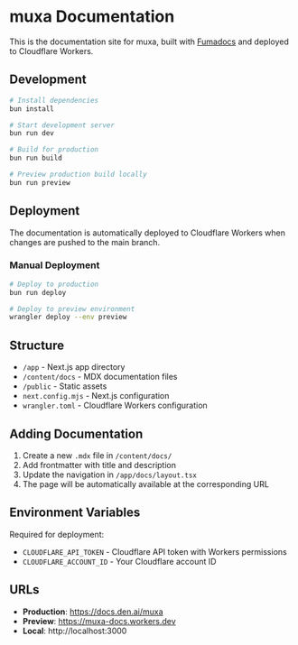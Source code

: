 # muxa Documentation

This is the documentation site for muxa, built with [Fumadocs](https://fumadocs.vercel.app/) and deployed to Cloudflare Workers.

## Development

```bash
# Install dependencies
bun install

# Start development server
bun run dev

# Build for production
bun run build

# Preview production build locally
bun run preview
```

## Deployment

The documentation is automatically deployed to Cloudflare Workers when changes are pushed to the main branch.

### Manual Deployment

```bash
# Deploy to production
bun run deploy

# Deploy to preview environment
wrangler deploy --env preview
```

## Structure

- `/app` - Next.js app directory
- `/content/docs` - MDX documentation files
- `/public` - Static assets
- `next.config.mjs` - Next.js configuration
- `wrangler.toml` - Cloudflare Workers configuration

## Adding Documentation

1. Create a new `.mdx` file in `/content/docs/`
2. Add frontmatter with title and description
3. Update the navigation in `/app/docs/layout.tsx`
4. The page will be automatically available at the corresponding URL

## Environment Variables

Required for deployment:

- `CLOUDFLARE_API_TOKEN` - Cloudflare API token with Workers permissions
- `CLOUDFLARE_ACCOUNT_ID` - Your Cloudflare account ID

## URLs

- **Production**: https://docs.den.ai/muxa
- **Preview**: https://muxa-docs.workers.dev
- **Local**: http://localhost:3000